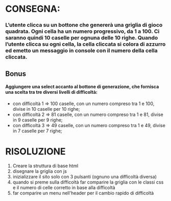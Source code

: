 # CONSEGNA:
###  L’utente clicca su un bottone che genererà una griglia di gioco quadrata. Ogni cella ha un numero progressivo, da 1 a 100. Ci saranno quindi 10 caselle per ognuna delle 10 righe. Quando l’utente clicca su ogni cella, la cella cliccata si colora di azzurro ed emetto un messaggio in console con il numero della cella cliccata.

## Bonus
#### Aggiungere una select accanto al bottone di generazione, che fornisca una scelta tra tre diversi livelli di difficoltà:
- con difficoltà 1 => 100 caselle, con un numero compreso tra 1 e 100, divise in 10 caselle per 10 righe;
- con difficoltà 2 => 81 caselle, con un numero compreso tra 1 e 81, divise in 9 caselle per 9 righe;
- con difficoltà 3 => 49 caselle, con un numero compreso tra 1 e 49, divise in 7 caselle per 7 righe;

# RISOLUZIONE

1. Creare la struttura di base html
2. disegnare la griglia con js
3. inizializzare il sito solo con 3 pulsanti (ognuno una difficoltà diversa)
4. quando si preme sulla difficoltà far comparire la griglia con le classi css e il numero di celle corretto in base alla difficoltà
5. far comparire un menu nell'header per il cambio rapido di difficoltà
